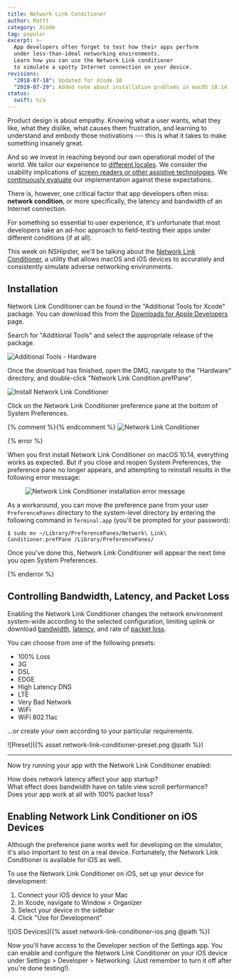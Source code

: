 ```yaml
---
title: Network Link Conditioner
author: Mattt
category: Xcode
tag: popular
excerpt: >-
  App developers often forget to test how their apps perform
  under less-than-ideal networking environments.
  Learn how you can use the Network Link conditioner 
  to simulate a spotty Internet connection on your device.
revisions:
  "2018-07-18": Updated for Xcode 10
  "2019-07-29": Added note about installation problems in macOS 10.14
status:
  swift: n/a
---
```


Product design is about empathy.
Knowing what a user wants,
what they like,
what they dislike,
what causes them frustration,
and learning to understand and embody those motivations ---
this is what it takes to make something insanely great.

And so we invest in reaching beyond our own operational model of the world.
We tailor our experience to
[different locales](/nslocalizedstring/).
We consider the usability implications of
[screen readers or other assistive technologies](/uiaccessibility/).
We [continuously evaluate](/unit-testing/)
our implementation against these expectations.

There is, however,
one critical factor that app developers often miss:
**network condition**,
or more specifically,
the latency and bandwidth of an Internet connection.

For something so essential to user experience,
it's unfortunate that most developers take an ad-hoc approach
to field-testing their apps under different conditions
(if at all).

This week on NSHipster,
we'll be talking about the
[Network Link Conditioner](https://developer.apple.com/download/more/?q=Additional%20Tools),
a utility that allows macOS and iOS devices
to accurately and consistently simulate adverse networking environments.

## Installation

Network Link Conditioner can be found
in the "Additional Tools for Xcode" package.
You can download this from the
[Downloads for Apple Developers](https://developer.apple.com/download/more/?q=Additional%20Tools)
page.

Search for "Additional Tools"
and select the appropriate release of the package.

<picture>
    <source srcset="{% asset network-link-conditioner-dmg--dark.png @path %}" media="(prefers-color-scheme: dark)">
    <img src="{% asset network-link-conditioner-dmg--light.png @path %}" alt="Additional Tools - Hardware" loading=lazy>
</picture>

Once the download has finished,
open the DMG,
navigate to the "Hardware" directory,
and double-click "Network Link Condition.prefPane".

<picture>
    <source srcset="{% asset network-link-conditioner-install--dark.png @path %}" media="(prefers-color-scheme: dark)">
    <img src="{% asset network-link-conditioner-install--light.png @path %}" alt="Install Network Link Conditioner" loading=lazy>
</picture>

Click on the Network Link Conditioner preference pane
at the bottom of System Preferences.

<picture>
    {% comment %}<source srcset="{% network-link-conditioner-preference-pane--dark.png @path %}" media="(prefers-color-scheme: dark)">{% endcomment %}
    <img src="{% asset network-link-conditioner-preference-pane--light.png @path %}" alt="Network Link Conditioner" loading=lazy>
</picture>

{% error %}

When you first install Network Link Conditioner on macOS 10.14,
everything works as expected.
But if you close and reopen System Preferences,
the preference pane no longer appears,
and attempting to reinstall results in the following error message:

<figure>

<picture>
    <source srcset="{% asset network-link-conditioner-installation-error--dark.png @path %}" media="(prefers-color-scheme: dark)">
    <img src="{% asset network-link-conditioner-installation-error--light.png @path %}" alt="Network Link Conditioner installation error message" loading=lazy>
</picture>

<figcaption hidden>

> **You can’t install the “Network Link Conditioner” preferences.**<br/>
> “Network Link Conditioner” preferences is installed with macOS and can’t be replaced.

</figcaption>
</figure>

As a workaround,
you can move the preference pane
from your user `PreferencePanes` directory to the system-level directory
by entering the following command in `Terminal.app`
(you'll be prompted for your password):

```terminal
$ sudo mv ~/Library/PreferencePanes/Network\ Link\ Conditioner.prefPane /Library/PreferencePanes/
```

Once you've done this,
Network Link Conditioner will appear
the next time you open System Preferences.

{% enderror %}

## Controlling Bandwidth, Latency, and Packet Loss

Enabling the Network Link Conditioner
changes the network environment system-wide
according to the selected configuration,
limiting uplink or download
[bandwidth](https://en.wikipedia.org/wiki/Bandwidth_%28computing%29),
[latency](https://en.wikipedia.org/wiki/Latency_%28engineering%29%23Communication_latency), and rate of
[packet loss](https://en.wikipedia.org/wiki/Packet_loss).

You can choose from one of the following presets:

- 100% Loss
- 3G
- DSL
- EDGE
- High Latency DNS
- LTE
- Very Bad Network
- WiFi
- WiFi 802.11ac

...or create your own according to your particular requirements.

![Preset]({% asset network-link-conditioner-preset.png @path %})

---

Now try running your app with the Network Link Conditioner enabled:

How does network latency affect your app startup? <br/>
What effect does bandwidth have on table view scroll performance? <br/>
Does your app work at all with 100% packet loss?

## Enabling Network Link Conditioner on iOS Devices

Although the preference pane works well for developing on the simulator,
it's also important to test on a real device.
Fortunately,
the Network Link Conditioner is available for iOS as well.

To use the Network Link Conditioner on iOS,
set up your device for development:

1.  Connect your iOS device to your Mac
2.  In Xcode, navigate to Window > Organizer
3.  Select your device in the sidebar
4.  Click "Use for Development"

![iOS Devices]({% asset network-link-conditioner-ios.png @path %})

Now you'll have access to the Developer section of the Settings app.
You can enable and configure the Network Link Conditioner
on your iOS device under Settings > Developer > Networking.
(Just remember to turn it off after you're done testing!).
